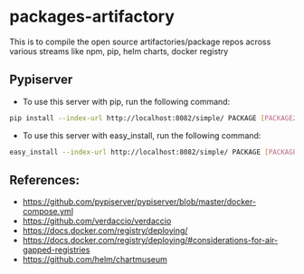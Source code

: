 # packages-artifactory

This is to compile the open source artifactories/package repos across various streams like npm, pip, helm charts, docker registry

## Pypiserver

- To use this server with pip, run the following command:

```sh
pip install --index-url http://localhost:8082/simple/ PACKAGE [PACKAGE2...]
```

- To use this server with easy_install, run the following command:

```sh
easy_install --index-url http://localhost:8082/simple/ PACKAGE [PACKAGE2...]
```




## References:

- https://github.com/pypiserver/pypiserver/blob/master/docker-compose.yml
- https://github.com/verdaccio/verdaccio
- https://docs.docker.com/registry/deploying/
- https://docs.docker.com/registry/deploying/#considerations-for-air-gapped-registries
- https://github.com/helm/chartmuseum

